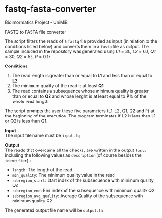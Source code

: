 # fastq-fasta-converter

Bioinformatics Project - UniMiB

FASTQ to FASTA file converter

The script filters the reads of a `fastq` file provided as input (in relation to the conditions listed below) and converts them in a `fasta` file as output.
The sample included in the repository was generated using _L1_ = 30, _L2_ = 60, _Q1_ = 30, _Q2_ = 55, _P_ = 0.15

**Conditions**
1. The read length is greater than or equal to **L1** and less than or equal to **L2**
2. The minimum quality of the read is at least **Q1**
3. The read contains a subsequence whose minimum quality is greater than or equal to **Q2** and whose lenght is at least equal to **P**% of the whole read length

The script prompts the user these five parameters (L1, L2, Q1, Q2 and P) at the beginning of the execution. The program terminates if L2 is less than L1 or Q2 is less than Q1.

**Input**\
The input file name must be `input.fq`

**Output**\
The reads that overcame all the checks, are written in the output `fasta` including the following values as `description` (of course besides the `identifier`) :
- `length`: The length of the read
- `min_quality`: The minimum quality value in the read
- `subregion_start`: Start index of the subsequence with minimum quality Q2
- `subregion_end`: End index of the subsequence with minimum quality Q2
- `subregion_avg_quality`: Average Quality of the subsequence with minimum quality Q2

The generated output file name will be `output.fa`
